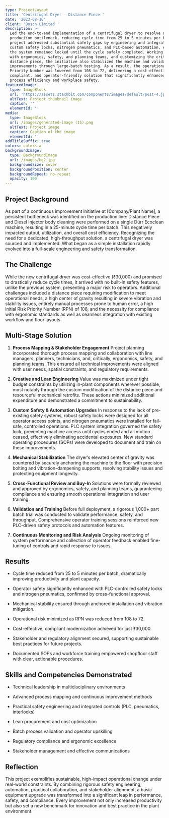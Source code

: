 ```yaml
---
type: ProjectLayout
title: 'Centrifugal Dryer - Distance Piece '
date: '2023-08-10'
client: 'Bosch Limited '
description: >-
  Led the end-to-end implementation of a centrifugal dryer to resolve a major
  production bottleneck, reducing cycle time from 25 to 5 minutes per batch. The
  project addressed substantial safety gaps by engineering and integrating
  custom safety locks, nitrogen pneumatics, and PLC-based automation, ensuring
  the system remained locked until the cycle safely completed. Working closely
  with ergonomics, safety, and planning teams, and customizing the critical
  distance piece, the initiative also stabilized the machine and validated
  improvements through large-batch testing. As a result, the operational Risk
  Priority Number was lowered from 108 to 72, delivering a cost-effective,
  compliant, and operator-friendly solution that significantly enhanced both
  process efficiency and workplace safety.
featuredImage:
  type: ImageBlock
  url: 'https://assets.stackbit.com/components/images/default/post-4.jpeg'
  altText: Project thumbnail image
  caption: ''
  elementId: ''
media:
  type: ImageBlock
  url: /images/generated-image (15).png
  altText: Project image
  caption: Caption of the image
  elementId: ''
addTitleSuffix: true
colors: colors-a
backgroundImage:
  type: BackgroundImage
  url: /images/bg2.jpg
  backgroundSize: cover
  backgroundPosition: center
  backgroundRepeat: no-repeat
  opacity: 100
---
```

## Project Background

As part of a continuous improvement initiative at \[Company/Plant Name], a persistent bottleneck was identified on the production line: Distance Piece and Diesel Injector body cleaning were performed on a single Dürr Ecoclean machine, resulting in a 25-minute cycle time per batch. This negatively impacted output, utilization, and overall cost efficiency. Recognizing the need for a dedicated, high-throughput solution, a centrifugal dryer was sourced and implemented. What began as a simple installation rapidly evolved into a full-scale engineering and safety transformation.

## The Challenge

While the new centrifugal dryer was cost-effective (₹30,000) and promised to drastically reduce cycle times, it arrived with no built-in safety features, unlike the previous system, presenting a major risk to operators. Additional challenges included a distance piece requiring modification to meet operational needs, a high center of gravity resulting in severe vibration and stability issues, entirely manual processes prone to human error, a high initial Risk Priority Number (RPN) of 108, and the necessity for compliance with ergonomic standards as well as seamless integration with existing workflow and floor layouts.

## Multi-Stage Solution

1.  **Process Mapping & Stakeholder Engagement**
    Project planning incorporated thorough process mapping and collaboration with line managers, planners, technicians, and, critically, ergonomics, safety, and planning teams. This ensured all technical improvements were aligned with user needs, spatial constraints, and regulatory requirements.

2.  **Creative and Lean Engineering**
    Value was maximized under tight budget constraints by utilizing in-plant components wherever possible, most notably through the custom modification of the distance piece and resourceful mechanical retrofits. These actions minimized additional expenditure and demonstrated a commitment to sustainability.

3.  **Custom Safety & Automation Upgrades**
    In response to the lack of pre-existing safety systems, robust safety locks were designed for all operator access points, and nitrogen pneumatics were installed for fail-safe, controlled operations. PLC system integration governed the safety lock, preventing machine access until cycles ended and all motion ceased, effectively eliminating accidental exposures. New standard operating procedures (SOPs) were developed to document and train on these improvements.

4.  **Mechanical Stabilization**
    The dryer’s elevated center of gravity was countered by securely anchoring the machine to the floor with precision bolting and vibration-dampening supports, resolving stability issues and protecting equipment longevity.

5.  **Cross-Functional Review and Buy-In**
    Solutions were formally reviewed and approved by ergonomics, safety, and planning teams, guaranteeing compliance and ensuring smooth operational integration and user training.

6.  **Validation and Training**
    Before full deployment, a rigorous 1,000+ part batch trial was conducted to validate performance, safety, and throughput. Comprehensive operator training sessions reinforced new PLC-driven safety protocols and automation features.

7.  **Continuous Monitoring and Risk Analysis**
    Ongoing monitoring of system performance and collection of operator feedback enabled fine-tuning of controls and rapid response to issues.

## Results

*   Cycle time reduced from 25 to 5 minutes per batch, dramatically improving productivity and plant capacity.

*   Operator safety significantly enhanced with PLC-controlled safety locks and nitrogen pneumatics, confirmed by cross-functional approval.

*   Mechanical stability ensured through anchored installation and vibration mitigation.

*   Operational risk minimized as RPN was reduced from 108 to 72.

*   Cost-effective, compliant modernization achieved for just ₹30,000.

*   Stakeholder and regulatory alignment secured, supporting sustainable best practices for future projects.

*   Documented SOPs and workforce training empowered shopfloor staff with clear, actionable procedures.

## Skills and Competencies Demonstrated

*   Technical leadership in multidisciplinary environments

*   Advanced process mapping and continuous improvement methods

*   Practical safety engineering and integrated controls (PLC, pneumatics, interlocks)

*   Lean procurement and cost optimization

*   Batch process validation and operator upskilling

*   Regulatory compliance and ergonomic excellence

*   Stakeholder management and effective communications

## Reflection

This project exemplifies sustainable, high-impact operational change under real-world constraints. By combining rigorous safety engineering, automation, practical collaboration, and stakeholder alignment, a basic equipment upgrade was transformed into a significant leap in performance, safety, and compliance. Every improvement not only increased productivity but also set a new benchmark for innovation and best practice in the plant environment.
